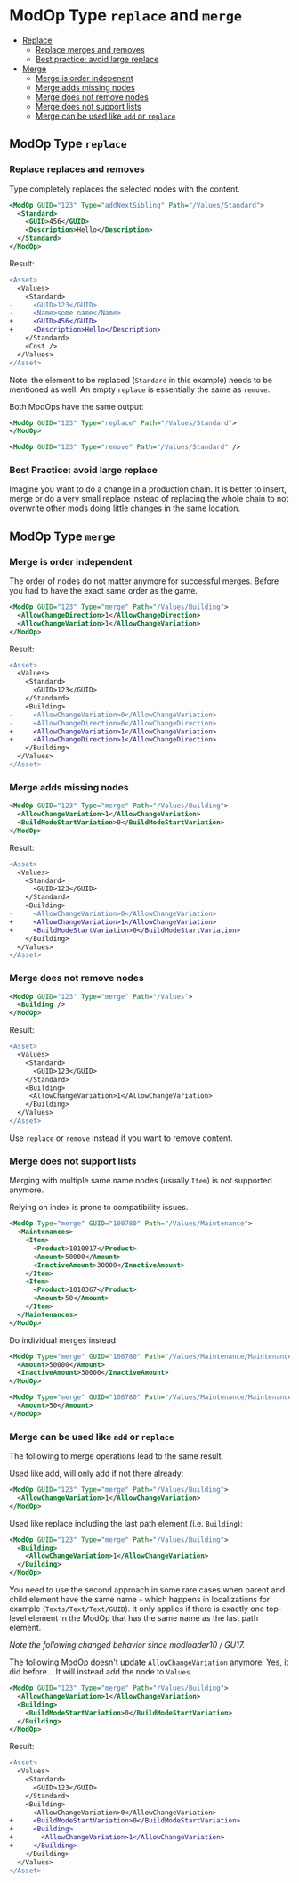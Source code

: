 # ModOp Type `replace` and `merge`

- [Replace](#modop-type-replace)
  - [Replace merges and removes](#replace-replaces-and-removes)
  - [Best practice: avoid large replace](#best-practice-avoid-large-replace)
- [Merge](#modop-type-merge)
  - [Merge is order indepenent](#merge-is-order-independent)
  - [Merge adds missing nodes](#merge-adds-missing-nodes)
  - [Merge does not remove nodes](#merge-does-not-remove-nodes)
  - [Merge does not support lists](#merge-does-not-support-lists)
  - [Merge can be used like `add` or `replace`](#merge-can-be-used-like-add-or-replace)

## ModOp Type `replace`

### Replace replaces and removes

Type completely replaces the selected nodes with the content.

```xml
<ModOp GUID="123" Type="addNextSibling" Path="/Values/Standard">
  <Standard>
    <GUID>456</GUID>
    <Description>Hello</Description>
  </Standard>
</ModOp>
```

Result:
```diff
<Asset>
  <Values>
    <Standard>
-     <GUID>123</GUID>
-     <Name>some name</Name>
+     <GUID>456</GUID>
+     <Description>Hello</Description>
    </Standard>
    <Cost />
  </Values>
</Asset>
```

Note: the element to be replaced (`Standard` in this example) needs to be mentioned as well.
An empty `replace` is essentially the same as `remove`.

Both ModOps have the same output:
```xml
<ModOp GUID="123" Type="replace" Path="/Values/Standard">
</ModOp>

<ModOp GUID="123" Type="remove" Path="/Values/Standard" />
```

### Best Practice: avoid large replace

Imagine you want to do a change in a production chain.
It is better to insert, merge or do a very small replace instead of replacing the whole chain to not overwrite other mods doing little changes in the same location.

## ModOp Type `merge`

### Merge is order independent

The order of nodes do not matter anymore for successful merges.
Before you had to have the exact same order as the game.

```xml
<ModOp GUID="123" Type="merge" Path="/Values/Building">
  <AllowChangeDirection>1</AllowChangeDirection>
  <AllowChangeVariation>1</AllowChangeVariation>
</ModOp>
```

Result:
```diff
<Asset>
  <Values>
    <Standard>
      <GUID>123</GUID>
    </Standard>
    <Building>
-     <AllowChangeVariation>0</AllowChangeVariation>
-     <AllowChangeDirection>0</AllowChangeDirection>
+     <AllowChangeVariation>1</AllowChangeVariation>
+     <AllowChangeDirection>1</AllowChangeDirection>
    </Building>
  </Values>
</Asset>
```

### Merge adds missing nodes

```xml
<ModOp GUID="123" Type="merge" Path="/Values/Building">
  <AllowChangeVariation>1</AllowChangeVariation>
  <BuildModeStartVariation>0</BuildModeStartVariation>
</ModOp>
```

Result:
```diff
<Asset>
  <Values>
    <Standard>
      <GUID>123</GUID>
    </Standard>
    <Building>
-     <AllowChangeVariation>0</AllowChangeVariation>
+     <AllowChangeVariation>1</AllowChangeVariation>
+     <BuildModeStartVariation>0</BuildModeStartVariation>
    </Building>
  </Values>
</Asset>
```

### Merge does not remove nodes

```xml
<ModOp GUID="123" Type="merge" Path="/Values">
  <Building />
</ModOp>
```

Result:
```diff
<Asset>
  <Values>
    <Standard>
      <GUID>123</GUID>
    </Standard>
    <Building>
     <AllowChangeVariation>1</AllowChangeVariation>
    </Building>
  </Values>
</Asset>
```

Use `replace` or `remove` instead if you want to remove content.

### Merge does not support lists

Merging with multiple same name nodes (usually `Item`) is not supported anymore.

Relying on index is prone to compatibility issues.

```xml
<ModOp Type="merge" GUID="100780" Path="/Values/Maintenance">
  <Maintenances>
    <Item>
      <Product>1010017</Product>
      <Amount>50000</Amount>
      <InactiveAmount>30000</InactiveAmount>
    </Item>
    <Item>
      <Product>1010367</Product>
      <Amount>50</Amount>
    </Item>
  </Maintenances>
</ModOp>
```

Do individual merges instead:

```xml
<ModOp Type="merge" GUID="100780" Path="/Values/Maintenance/Maintenances/Item[Product='1010017']">
  <Amount>50000</Amount>
  <InactiveAmount>30000</InactiveAmount>
</ModOp>
```

```xml
<ModOp Type="merge" GUID="100780" Path="/Values/Maintenance/Maintenances/Item[Product='1010367']">
  <Amount>50</Amount>
</ModOp>
```

### Merge can be used like `add` or `replace`

The following to merge operations lead to the same result.

Used like add, will only add if not there already:
```xml
<ModOp GUID="123" Type="merge" Path="/Values/Building">
  <AllowChangeVariation>1</AllowChangeVariation>
</ModOp>
```

Used like replace including the last path element (i.e. `Building`):
```xml
<ModOp GUID="123" Type="merge" Path="/Values/Building">
  <Building>
    <AllowChangeVariation>1</AllowChangeVariation>
  </Building>
</ModOp>
```

You need to use the second approach in some rare cases when parent and child element have the same name - which happens in localizations for example (`Texts/Text/Text/GUID`).
It only applies if there is exactly one top-level element in the ModOp that has the same name as the last path element.

*Note the following changed behavior since modloader10 / GU17.*

The following ModOp doesn't update `AllowChangeVariation` anymore.
Yes, it did before...
It will instead add the node to `Values`.

```xml
<ModOp GUID="123" Type="merge" Path="/Values/Building">
  <AllowChangeVariation>1</AllowChangeVariation>
  <Building>
    <BuildModeStartVariation>0</BuildModeStartVariation>
  </Building>
</ModOp>
```

Result:
```diff
<Asset>
  <Values>
    <Standard>
      <GUID>123</GUID>
    </Standard>
    <Building>
      <AllowChangeVariation>0</AllowChangeVariation>
+     <BuildModeStartVariation>0</BuildModeStartVariation>
+     <Building>
+       <AllowChangeVariation>1</AllowChangeVariation>
+     </Building>
    </Building>
  </Values>
</Asset>
```
